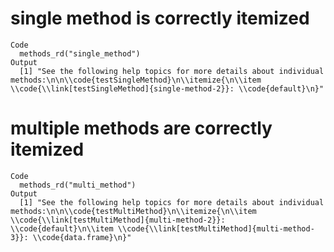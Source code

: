 # single method is correctly itemized

    Code
      methods_rd("single_method")
    Output
      [1] "See the following help topics for more details about individual methods:\n\n\\code{testSingleMethod}\n\\itemize{\n\\item \\code{\\link[testSingleMethod]{single-method-2}}: \\code{default}\n}"

# multiple methods are correctly itemized

    Code
      methods_rd("multi_method")
    Output
      [1] "See the following help topics for more details about individual methods:\n\n\\code{testMultiMethod}\n\\itemize{\n\\item \\code{\\link[testMultiMethod]{multi-method-2}}: \\code{default}\n\\item \\code{\\link[testMultiMethod]{multi-method-3}}: \\code{data.frame}\n}"

